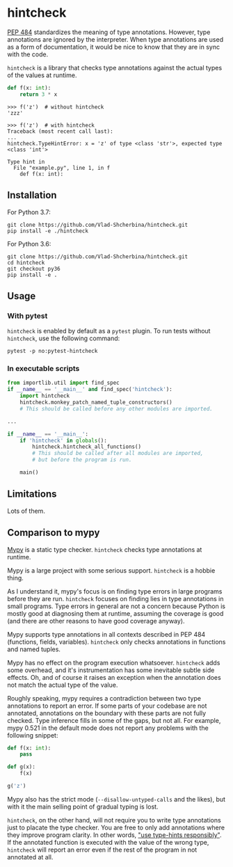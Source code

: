 # hintcheck

[PEP 484](https://www.python.org/dev/peps/pep-0484/) standardizes the meaning of type annotations.
However, type annotations are ignored by the interpreter.
When type annotations are used as a form of documentation, it would be nice to know that they are in sync with the code.

`hintcheck` is a library that checks type annotations against the actual types of the values at runtime.

```python
def f(x: int):
    return 3 * x
```
```
>>> f('z')  # without hintcheck
'zzz'
```
```pytb
>>> f('z')  # with hintcheck
Traceback (most recent call last):
...
hintcheck.TypeHintError: x = 'z' of type <class 'str'>, expected type <class 'int'>

Type hint in
  File "example.py", line 1, in f
    def f(x: int):
```
## Installation

For Python 3.7:
```
git clone https://github.com/Vlad-Shcherbina/hintcheck.git
pip install -e ./hintcheck
```

For Python 3.6:
```
git clone https://github.com/Vlad-Shcherbina/hintcheck.git
cd hintcheck
git checkout py36
pip install -e .
```

## Usage

### With pytest

`hintcheck` is enabled by default as a `pytest` plugin.
To run tests without `hintcheck`, use the following command:
```
pytest -p no:pytest-hintcheck
```

### In executable scripts

```python
from importlib.util import find_spec
if __name__ == '__main__' and find_spec('hintcheck'):
    import hintcheck
    hintcheck.monkey_patch_named_tuple_constructors()
    # This should be called before any other modules are imported.

...

if __name__ == '__main__':
    if 'hintcheck' in globals():
        hintcheck.hintcheck_all_functions()
        # This should be called after all modules are imported,
        # but before the program is run.

    main()

```

## Limitations

Lots of them.

## Comparison to mypy

[Mypy](http://mypy-lang.org/) is a static type checker. `hintcheck` checks type annotations at runtime.

Mypy is a large project with some serious support. `hintcheck` is a hobbie thing.

As I understand it, mypy's focus is on finding type errors in large programs before they are run. `hintcheck` focuses on finding lies in type annotations in small programs. Type errors in general are not a concern because Python is mostly good at diagnosing them at runtime, assuming the coverage is good (and there are other reasons to have good coverage anyway).

Mypy supports type annotations in all contexts described in PEP 484 (functions, fields, variables). `hintcheck` only checks annotations in functions and named tuples.

Mypy has no effect on the program execution whatsoever. `hintcheck` adds some overhead, and it's instrumentation has some inevitable subtle side effects. Oh, and of course it raises an exception when the annotation does not match the actual type of the value.

Roughly speaking, mypy requires a contradiction between two type annotations to report an error. If some parts of your codebase are not annotated, annotations on the boundary with these parts are not fully checked. Type inference fills in some of the gaps, but not all. For example, mypy 0.521 in the default mode does not report any problems with the following snippet:
```python
def f(x: int):
    pass

def g(x):
    f(x)

g('z')
```
Mypy also has the strict mode (`--disallow-untyped-calls` and the likes), but with it the main selling point of gradual typing is lost.

`hintcheck`, on the other hand, will not require you to write type annotations just to placate the type checker. You are free to only add annotations where they improve program clarity. In other words, ["use type-hints responsibly"](https://mail.python.org/pipermail/python-dev/2015-May/140104.html). If the annotated function is executed with the value of the wrong type, `hintcheck` will report an error even if the rest of the program in not annotated at all.

